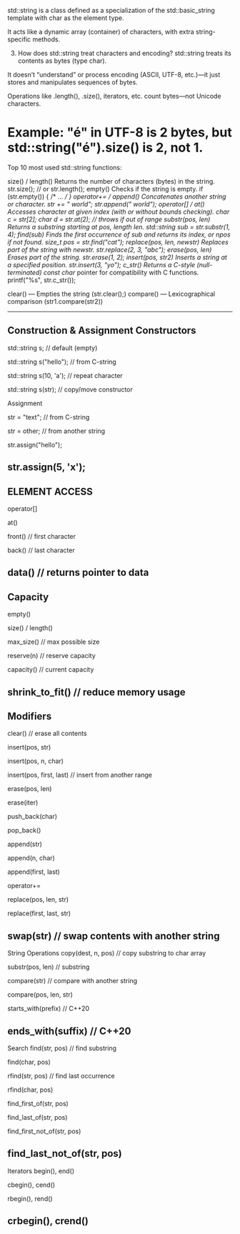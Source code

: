 std::string is a class defined as a specialization of the std::basic_string template with char as the element type.

It acts like a dynamic array (container) of characters, with extra string-specific methods.

3. How does std::string treat characters and encoding?
std::string treats its contents as bytes (type char).

It doesn’t “understand” or process encoding (ASCII, UTF-8, etc.)—it just stores and manipulates sequences of bytes.

Operations like .length(), .size(), iterators, etc. count bytes—not Unicode characters.

Example: "é" in UTF-8 is 2 bytes, but std::string("é").size() is 2, not 1.
============================================================

Top 10 most used std::string functions:

size() / length()
Returns the number of characters (bytes) in the string.
str.size();  // or str.length();
empty()
Checks if the string is empty.
if (str.empty()) { /* ... */ }
operator+= / append()
Concatenates another string or character.
str += " world";
str.append(" world");
operator[] / at()
Accesses character at given index (with or without bounds checking).
char c = str[2];
char d = str.at(2);  // throws if out of range
substr(pos, len)
Returns a substring starting at pos, length len.
std::string sub = str.substr(1, 4);
find(sub)
Finds the first occurrence of sub and returns its index, or npos if not found.
size_t pos = str.find("cat");
replace(pos, len, newstr)
Replaces part of the string with newstr.
str.replace(2, 3, "abc");
erase(pos, len)
Erases part of the string.
str.erase(1, 2);
insert(pos, str2)
Inserts a string at a specified position.
str.insert(3, "yo");
c_str()
Returns a C-style (null-terminated) const char* pointer for compatibility with C functions.
printf("%s", str.c_str());

clear() — Empties the string (str.clear();)
compare() — Lexicographical comparison (str1.compare(str2))

-----------------------------------
Construction & Assignment
Constructors
-----------------------------------

std::string s; // default (empty)

std::string s("hello"); // from C-string

std::string s(10, 'a'); // repeat character

std::string s(str); // copy/move constructor

Assignment

str = "text"; // from C-string

str = other; // from another string

str.assign("hello");

str.assign(5, 'x');
------------------------
ELEMENT ACCESS
------------------------
operator[]

at()

front() // first character

back() // last character

data() // returns pointer to data
--------------------------
Capacity
--------------------------
empty()

size() / length()

max_size() // max possible size

reserve(n) // reserve capacity

capacity() // current capacity

shrink_to_fit() // reduce memory usage
--------------------------------------
Modifiers
--------------------------------------
clear() // erase all contents

insert(pos, str)

insert(pos, n, char)

insert(pos, first, last) // insert from another range

erase(pos, len)

erase(iter)

push_back(char)

pop_back()

append(str)

append(n, char)

append(first, last)

operator+=

replace(pos, len, str)

replace(first, last, str)

swap(str) // swap contents with another string
----------------------------------------------
String Operations
copy(dest, n, pos) // copy substring to char array

substr(pos, len) // substring

compare(str) // compare with another string

compare(pos, len, str)

starts_with(prefix) // C++20

ends_with(suffix) // C++20
----------------------------------------------
Search
find(str, pos) // find substring

find(char, pos)

rfind(str, pos) // find last occurrence

rfind(char, pos)

find_first_of(str, pos)

find_last_of(str, pos)

find_first_not_of(str, pos)

find_last_not_of(str, pos)
-----------------------------------------------
Iterators
begin(), end()

cbegin(), cend()

rbegin(), rend()

crbegin(), crend()
------------------------------------------------
